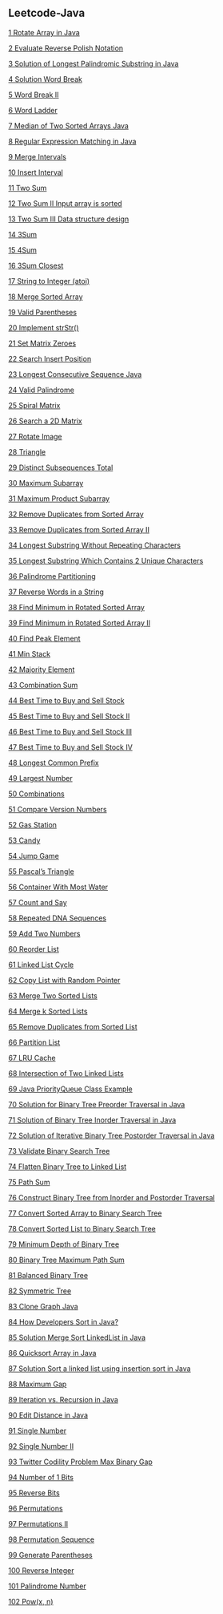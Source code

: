 <h2>Leetcode-Java</h2>

<p> <a href="https://github.com/callmeShae/Leetcode-Java/tree/main/Rotate-Array"> 1 Rotate Array in Java </p>
<p> <a href="https://github.com/callmeShae/Leetcode-Java/tree/main/Reverse-Polish-Rotation">2 Evaluate Reverse Polish Notation </p>
3 Solution of Longest Palindromic Substring in Java </p>
4 Solution Word Break </p>
5 Word Break II </p>
6 Word Ladder </p>
7 Median of Two Sorted Arrays Java </p>
8 Regular Expression Matching in Java </p>
9 Merge Intervals </p>
10 Insert Interval </p>
11 Two Sum </p>
12 Two Sum II Input array is sorted </p>
13 Two Sum III Data structure design </p>
14 3Sum </p>
15 4Sum </p>
16 3Sum Closest </p>
17 String to Integer (atoi) </p>
18 Merge Sorted Array </p>
19 Valid Parentheses </p>
20 Implement strStr() </p>
21 Set Matrix Zeroes </p>
22 Search Insert Position </p>
23 Longest Consecutive Sequence Java </p>
24 Valid Palindrome </p>
25 Spiral Matrix </p>
26 Search a 2D Matrix </p>
27 Rotate Image </p>
28 Triangle </p>
29 Distinct Subsequences Total </p>
30 Maximum Subarray </p>
31 Maximum Product Subarray </p>
32 Remove Duplicates from Sorted Array </p>
33 Remove Duplicates from Sorted Array II </p>
34 Longest Substring Without Repeating Characters </p>
35 Longest Substring Which Contains 2 Unique Characters </p>
36 Palindrome Partitioning </p>
37 Reverse Words in a String </p>
38 Find Minimum in Rotated Sorted Array </p>
39 Find Minimum in Rotated Sorted Array II </p>
40 Find Peak Element </p>
41 Min Stack </p>
42 Majority Element </p>
43 Combination Sum </p>
44 Best Time to Buy and Sell Stock </p>
45 Best Time to Buy and Sell Stock II </p>
46 Best Time to Buy and Sell Stock III </p>
47 Best Time to Buy and Sell Stock IV </p>
48 Longest Common Prefix </p>
49 Largest Number </p>
50 Combinations </p>
51 Compare Version Numbers </p>
52 Gas Station </p>
53 Candy </p>
54 Jump Game </p>
55 Pascal’s Triangle </p>
56 Container With Most Water </p>
57 Count and Say </p>
58 Repeated DNA Sequences </p>
59 Add Two Numbers </p>
60 Reorder List </p>
61 Linked List Cycle </p> 
62 Copy List with Random Pointer </p>
63 Merge Two Sorted Lists </p>
64 Merge k Sorted Lists </p>
65 Remove Duplicates from Sorted List </p>
66 Partition List </p>
67 LRU Cache </p>
68 Intersection of Two Linked Lists </p>
69 Java PriorityQueue Class Example </p>
70 Solution for Binary Tree Preorder Traversal in Java </p>
71 Solution of Binary Tree Inorder Traversal in Java </p>
72 Solution of Iterative Binary Tree Postorder Traversal in Java </p>
73 Validate Binary Search Tree </p>
74 Flatten Binary Tree to Linked List </p>
75 Path Sum </p>
76 Construct Binary Tree from Inorder and Postorder Traversal </p>
77 Convert Sorted Array to Binary Search Tree </p>
78 Convert Sorted List to Binary Search Tree </p>
79 Minimum Depth of Binary Tree </p>
80 Binary Tree Maximum Path Sum </p>
81 Balanced Binary Tree </p>
82 Symmetric Tree </p>
83 Clone Graph Java </p>
84 How Developers Sort in Java? </p>
85 Solution Merge Sort LinkedList in Java </p>
86 Quicksort Array in Java </p>
87 Solution Sort a linked list using insertion sort in Java </p>
88 Maximum Gap </p>
89 Iteration vs. Recursion in Java </p>
90 Edit Distance in Java </p>
91 Single Number </p>
92 Single Number II </p>
93 Twitter Codility Problem Max Binary Gap </p>
94 Number of 1 Bits </p>
95 Reverse Bits </p>
96 Permutations </p>
97 Permutations II </p>
98 Permutation Sequence </p> 
99 Generate Parentheses </p>
100 Reverse Integer </p>
101 Palindrome Number </p>
102 Pow(x, n) </p>
